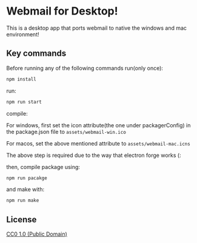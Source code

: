 # Webmail for Desktop!

This is a desktop app that ports webmail to native the windows and mac environment!

## Key commands

Before running any of the following commands run(only once):

```bash
npm install
```

run:

```bash
npm run start
```

compile:

For windows, first set the icon attribute(the one under packagerConfig) in the package.json file to `assets/webmail-win.ico`

For macos, set the above mentioned attribute to `assets/webmail-mac.icns`

The above step is required due to the way that electron forge works (:

then, compile package using:

```bash
npm run pacakge
```

and make with:

```bash
npm run make
```

## License

[CC0 1.0 (Public Domain)](LICENSE.md)
